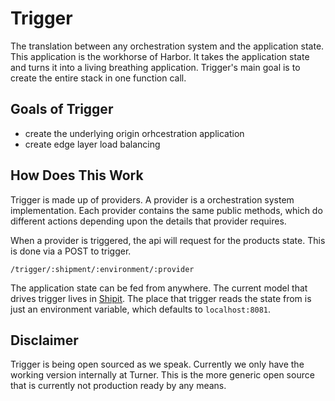 # Trigger 

The translation between any orchestration system and the application state. This application 
is the workhorse of Harbor. It takes the application state and turns it into a living breathing 
application. Trigger's main goal is to create the entire stack in one function call. 

## Goals of Trigger

* create the underlying origin orhcestration application
* create edge layer load balancing

## How Does This Work 

Trigger is made up of providers. A provider is a orchestration system implementation. Each provider contains 
the same public methods, which do different actions depending upon the details that provider requires. 

When a provider is triggered, the api will request for the products state. This is done via a POST to trigger.

```
/trigger/:shipment/:environment/:provider
```

The application state can be fed from anywhere. The current model that drives trigger lives in [Shipit][shipit].
The place that trigger reads the state from is just an environment variable, which defaults to `localhost:8081`.

## Disclaimer

Trigger is being open sourced as we speak. Currently we only
have the working version internally at Turner. This is the more generic open source that is currently not production ready by any means.


[shipit]: https://github.com/turnerlabs/shipit-api
